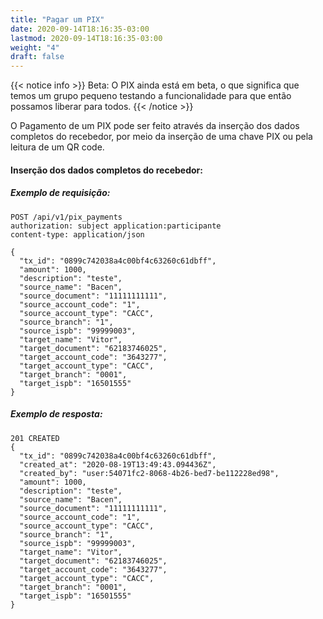 ```yaml
---
title: "Pagar um PIX"
date: 2020-09-14T18:16:35-03:00
lastmod: 2020-09-14T18:16:35-03:00
weight: "4"
draft: false
---
```

{{< notice info >}}
Beta: O PIX ainda está em beta, o que significa que temos um grupo pequeno testando a funcionalidade para que então possamos liberar para todos.
{{< /notice >}}

O Pagamento de um PIX pode ser feito através da inserção dos dados completos do recebedor, por meio da inserção de uma chave PIX ou pela leitura de um QR code.

#### Inserção dos dados completos do recebedor:

##### Exemplo de requisição:
```textmate
POST /api/v1/pix_payments
authorization: subject application:participante
content-type: application/json

{
  "tx_id": "0899c742038a4c00bf4c63260c61dbff",
  "amount": 1000,
  "description": "teste",
  "source_name": "Bacen",
  "source_document": "11111111111",
  "source_account_code": "1",
  "source_account_type": "CACC",
  "source_branch": "1",
  "source_ispb": "99999003",
  "target_name": "Vitor",
  "target_document": "62183746025",
  "target_account_code": "3643277",
  "target_account_type": "CACC",
  "target_branch": "0001",
  "target_ispb": "16501555"
}
```

##### Exemplo de resposta:
```textmate
201 CREATED
{
  "tx_id": "0899c742038a4c00bf4c63260c61dbff",
  "created_at": "2020-08-19T13:49:43.094436Z",
  "created_by": "user:54071fc2-8068-4b26-bed7-be112228ed98",
  "amount": 1000,
  "description": "teste",
  "source_name": "Bacen",
  "source_document": "11111111111",
  "source_account_code": "1",
  "source_account_type": "CACC",
  "source_branch": "1",
  "source_ispb": "99999003",
  "target_name": "Vitor",
  "target_document": "62183746025",
  "target_account_code": "3643277",
  "target_account_type": "CACC",
  "target_branch": "0001",
  "target_ispb": "16501555"
}
```
